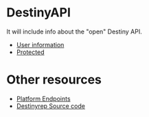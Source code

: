 DestinyAPI
==========

It will include info about the "open" Destiny API.

* [User information](http://wiki.destinypublic.com/User-Information)
* [Protected](http://wiki.destinypublic.com/Protected-API-calls)

Other resources
=
* [Platform Endpoints](https://github.com/SargoDarya/bungie-platform/blob/develop/endpoints.txt)
* [Destinyrep Source code](https://github.com/pandapaul/destiny)
